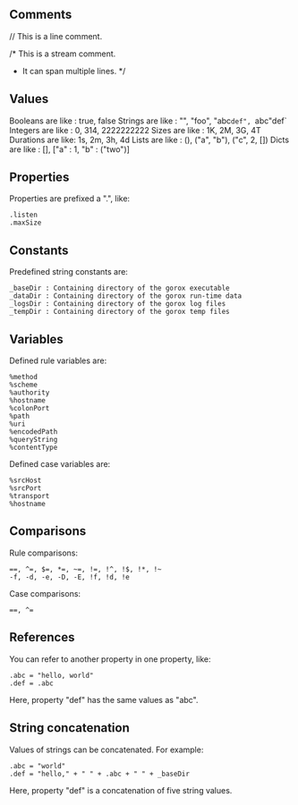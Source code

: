 Comments
--------

  // This is a line comment.

  /* This is a stream comment.
   * It can span multiple lines.
   */

Values
------

  Booleans are like : true, false
  Strings are like  : "", "foo", "abc`def", `abc"def`
  Integers are like : 0, 314, 2222222222
  Sizes are like    : 1K, 2M, 3G, 4T
  Durations are like: 1s, 2m, 3h, 4d
  Lists are like    : (), ("a", "b"), ("c", 2, [])
  Dicts are like    : [], ["a" : 1, "b" : ("two")]

Properties
----------

  Properties are prefixed a ".", like:

    .listen
    .maxSize

Constants
---------

  Predefined string constants are:

    _baseDir : Containing directory of the gorox executable
    _dataDir : Containing directory of the gorox run-time data
    _logsDir : Containing directory of the gorox log files
    _tempDir : Containing directory of the gorox temp files

Variables
---------

  Defined rule variables are:

    %method
    %scheme
    %authority
    %hostname
    %colonPort
    %path
    %uri
    %encodedPath
    %queryString
    %contentType

  Defined case variables are:

    %srcHost
    %srcPort
    %transport
    %hostname

Comparisons
-----------

  Rule comparisons:

    ==, ^=, $=, *=, ~=, !=, !^, !$, !*, !~
    -f, -d, -e, -D, -E, !f, !d, !e

  Case comparisons:

    ==, ^=

References
----------

  You can refer to another property in one property, like:

    .abc = "hello, world"
    .def = .abc

  Here, property "def" has the same values as "abc".

String concatenation
--------------------

  Values of strings can be concatenated. For example:

    .abc = "world"
    .def = "hello," + " " + .abc + " " + _baseDir

  Here, property "def" is a concatenation of five string values.
